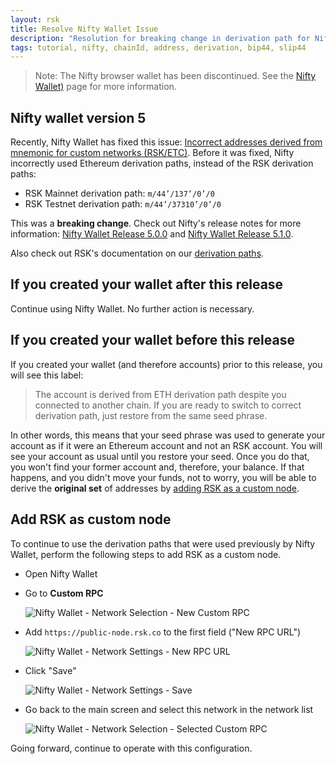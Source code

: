 ```yaml
---
layout: rsk
title: Resolve Nifty Wallet Issue
description: "Resolution for breaking change in derivation path for Nifty Wallet 5"
tags: tutorial, nifty, chainId, address, derivation, bip44, slip44
---
```


> Note: The Nifty browser wallet has been discontinued. See the [Nifty Wallet)](https://developers.rsk.co/wallet/use/nifty) page for more information.

## Nifty wallet version 5

Recently, Nifty Wallet has fixed this issue:
[Incorrect addresses derived from mnemonic for custom networks (RSK/ETC)](https://github.com/poanetwork/nifty-wallet/issues/331).
Before it was fixed, Nifty incorrectly used Ethereum derivation paths,
instead of the RSK derivation paths:

- RSK Mainnet derivation path: `m/44’/137’/0’/0`
- RSK Testnet derivation path: `m/44’/37310’/0’/0`

This was a **breaking change**.
Check out Nifty's release notes for more information:
[Nifty Wallet Release 5.0.0](https://forum.poa.network/t/nifty-wallet-release-5-0-0/3335)
and [Nifty Wallet Release 5.1.0](https://forum.poa.network/t/nifty-wallet-release-5-1-0/3440).

Also check out RSK's documentation on our
[derivation paths](/rsk/architecture/account-based/ "Account Based RSK Addresses").

## If you created your wallet after this release

Continue using Nifty Wallet.
No further action is necessary.

## If you created your wallet before this release

If you created your wallet (and therefore accounts)
prior to this release, you will see this label:

> The account is derived from
> ETH derivation path despite you connected to another chain.
> If you are ready to switch to correct derivation path, just
> restore from the same seed phrase.

In other words, this means that your seed phrase was used to
generate your account as if it were an Ethereum account
and not an RSK account.
You will see your account as usual until you restore your seed.
Once you do that, you won't find your former account and,
therefore, your balance.
If that happens, and you didn't move your funds, not to worry,
you will be able to derive the **original set** of addresses by
[adding RSK as a custom node](#add-rsk-as-custom-node).

## Add RSK as custom node

To continue to use the derivation paths that were used previously by Nifty Wallet,
perform the following steps to add RSK as a custom node.

- Open Nifty Wallet
- Go to **Custom RPC**

  ![Nifty Wallet - Network Selection - New Custom RPC](/assets/img/tutorials/resolve-nifty-issue/1.png)
- Add `https://public-node.rsk.co` to the first field ("New RPC URL")

  ![Nifty Wallet - Network Settings - New RPC URL](/assets/img/tutorials/resolve-nifty-issue/2.png)
- Click "Save"

  ![Nifty Wallet - Network Settings - Save](/assets/img/tutorials/resolve-nifty-issue/3.png)
- Go back to the main screen and select this network in the network list

  ![Nifty Wallet - Network Selection - Selected Custom RPC](/assets/img/tutorials/resolve-nifty-issue/4.png)

Going forward, continue to operate with this configuration.